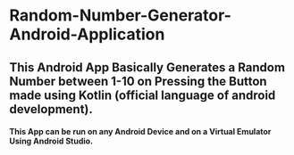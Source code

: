 # Random-Number-Generator-Android-Application
## This Android App Basically Generates a Random Number between 1-10 on Pressing the Button made using Kotlin (official language of android development).
#### This App can be run on any Android Device and on a Virtual  Emulator Using Android Studio.
